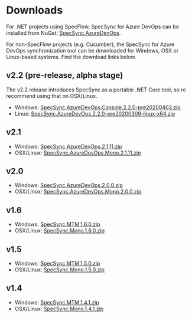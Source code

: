 # Downloads

For .NET projects using SpecFlow, SpecSync for Azure DevOps can be installed from NuGet: [SpecSync.AzureDevOps](https://www.nuget.org/packages/SpecSync.AzureDevOps/).

For non-SpecFlow projects \(e.g. Cucumber\), the SpecSync for Azure DevOps synchronization tool can be downloaded for Windows, OSX or Linux-based systems. Find the download links below.

## v2.2 \(pre-release, alpha stage\)

The v2.2 release introduces SpecSync as a portable .NET Core tool, so re recommend using that on OSX/Linux. 

* Windows: [SpecSync.AzureDevOps.Console.2.2.0-pre20200403.zip](https://www.specsolutions.eu/media/specsync/SpecSync.AzureDevOps.Console.2.2.0-pre20200403.zip)
* Linux: [SpecSync.AzureDevOps.2.2.0-pre20200309-linux-x64.zip](https://www.specsolutions.eu/media/specsync/SpecSync.AzureDevOps.2.2.0-pre20200309-linux-x64.zip)

## v2.1

* Windows: [SpecSync.AzureDevOps.2.1.11.zip](https://www.specsolutions.eu/media/specsync/SpecSync.AzureDevOps.2.1.12.zip)
* OSX/Linux: [SpecSync.AzureDevOps.Mono.2.1.11.zip](https://www.specsolutions.eu/media/specsync/SpecSync.AzureDevOps.Mono.2.1.12.zip)

## v2.0

* Windows: [SpecSync.AzureDevOps.2.0.0.zip](https://www.specsolutions.eu/media/specsync/SpecSync.AzureDevOps.2.0.0.zip)
* OSX/Linux: [SpecSync.AzureDevOps.Mono.2.0.0.zip](https://www.specsolutions.eu/media/specsync/SpecSync.AzureDevOps.Mono.2.0.0.zip)

## v1.6

* Windows: [SpecSync.MTM.1.6.0.zip](https://www.specsolutions.eu/media/specsync/SpecSync.MTM.1.6.0.zip)
* OSX/Linux: [SpecSync.Mono.1.6.0.zip](https://www.specsolutions.eu/media/specsync/SpecSync.Mono.1.6.0.zip)

## v1.5

* Windows: [SpecSync.MTM.1.5.0.zip](https://www.specsolutions.eu/media/specsync/SpecSync.MTM.1.5.0.zip)
* OSX/Linux: [SpecSync.Mono.1.5.0.zip](https://www.specsolutions.eu/media/specsync/SpecSync.Mono.1.5.0.zip)

## v1.4

* Windows: [SpecSync.MTM.1.4.1.zip](https://www.specsolutions.eu/media/specsync/SpecSync.MTM.1.4.1.zip)
* OSX/Linux: [SpecSync.Mono.1.4.1.zip](https://www.specsolutions.eu/media/specsync/SpecSync.Mono.1.4.1.zip)

